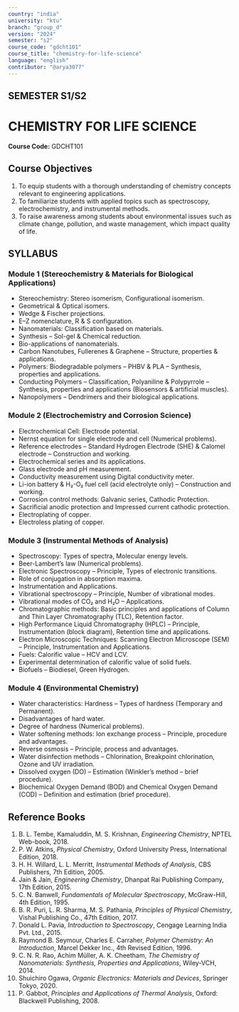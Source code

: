```yaml
---
country: "india"
university: "ktu"
branch: "group_d"
version: "2024"
semester: "s2"
course_code: "gdcht101"
course_title: "chemistry-for-life-science"
language: "english"
contributor: "@arya3077"
---
```


## SEMESTER S1/S2
# CHEMISTRY FOR LIFE SCIENCE
**Course Code:** GDCHT101  

## Course Objectives
1. To equip students with a thorough understanding of chemistry concepts relevant to engineering applications.  
2. To familiarize students with applied topics such as spectroscopy, electrochemistry, and instrumental methods.  
3. To raise awareness among students about environmental issues such as climate change, pollution, and waste management, which impact quality of life.  

## SYLLABUS

### Module 1 (Stereochemistry & Materials for Biological Applications)  
* Stereochemistry: Stereo isomerism, Configurational isomerism.  
* Geometrical & Optical isomers.  
* Wedge & Fischer projections.  
* E–Z nomenclature, R & S configuration.  
* Nanomaterials: Classification based on materials.  
* Synthesis – Sol-gel & Chemical reduction.  
* Bio-applications of nanomaterials.  
* Carbon Nanotubes, Fullerenes & Graphene – Structure, properties & applications.  
* Polymers: Biodegradable polymers – PHBV & PLA – Synthesis, properties and applications.  
* Conducting Polymers – Classification, Polyaniline & Polypyrrole – Synthesis, properties and applications (Biosensors & artificial muscles).  
* Nanopolymers – Dendrimers and their biological applications.  

### Module 2 (Electrochemistry and Corrosion Science)  
* Electrochemical Cell: Electrode potential.  
* Nernst equation for single electrode and cell (Numerical problems).  
* Reference electrodes – Standard Hydrogen Electrode (SHE) & Calomel electrode – Construction and working.  
* Electrochemical series and its applications.  
* Glass electrode and pH measurement.  
* Conductivity measurement using Digital conductivity meter.  
* Li-ion battery & H₂-O₂ fuel cell (acid electrolyte only) – Construction and working.  
* Corrosion control methods: Galvanic series, Cathodic Protection.  
* Sacrificial anodic protection and Impressed current cathodic protection.  
* Electroplating of copper.  
* Electroless plating of copper.  

### Module 3 (Instrumental Methods of Analysis)  
* Spectroscopy: Types of spectra, Molecular energy levels.  
* Beer-Lambert’s law (Numerical problems).  
* Electronic Spectroscopy – Principle, Types of electronic transitions.  
* Role of conjugation in absorption maxima.  
* Instrumentation and Applications.  
* Vibrational spectroscopy – Principle, Number of vibrational modes.  
* Vibrational modes of CO₂ and H₂O – Applications.  
* Chromatographic methods: Basic principles and applications of Column and Thin Layer Chromatography (TLC), Retention factor.  
* High Performance Liquid Chromatography (HPLC) – Principle, Instrumentation (block diagram), Retention time and applications.  
* Electron Microscopic Techniques: Scanning Electron Microscope (SEM) – Principle, Instrumentation and Applications.  
* Fuels: Calorific value – HCV and LCV.  
* Experimental determination of calorific value of solid fuels.  
* Biofuels – Biodiesel, Green Hydrogen.  

### Module 4 (Environmental Chemistry)  
* Water characteristics: Hardness – Types of hardness (Temporary and Permanent).  
* Disadvantages of hard water.  
* Degree of hardness (Numerical problems).  
* Water softening methods: Ion exchange process – Principle, procedure and advantages.  
* Reverse osmosis – Principle, process and advantages.  
* Water disinfection methods – Chlorination, Breakpoint chlorination, Ozone and UV irradiation.  
* Dissolved oxygen (DO) – Estimation (Winkler’s method – brief procedure).  
* Biochemical Oxygen Demand (BOD) and Chemical Oxygen Demand (COD) – Definition and estimation (brief procedure).  

## Reference Books
1. B. L. Tembe, Kamaluddin, M. S. Krishnan, *Engineering Chemistry*, NPTEL Web-book, 2018.  
2. P. W. Atkins, *Physical Chemistry*, Oxford University Press, International Edition, 2018.  
3. H. H. Willard, L. L. Merritt, *Instrumental Methods of Analysis*, CBS Publishers, 7th Edition, 2005.  
4. Jain & Jain, *Engineering Chemistry*, Dhanpat Rai Publishing Company, 17th Edition, 2015.  
5. C. N. Banwell, *Fundamentals of Molecular Spectroscopy*, McGraw-Hill, 4th Edition, 1995.  
6. B. R. Puri, L. R. Sharma, M. S. Pathania, *Principles of Physical Chemistry*, Vishal Publishing Co., 47th Edition, 2017.  
7. Donald L. Pavia, *Introduction to Spectroscopy*, Cengage Learning India Pvt. Ltd., 2015.  
8. Raymond B. Seymour, Charles E. Carraher, *Polymer Chemistry: An Introduction*, Marcel Dekker Inc., 4th Revised Edition, 1996.  
9. C. N. R. Rao, Achim Müller, A. K. Cheetham, *The Chemistry of Nanomaterials: Synthesis, Properties and Applications*, Wiley-VCH, 2014.  
10. Shuichiro Ogawa, *Organic Electronics: Materials and Devices*, Springer Tokyo, 2020.  
11. P. Gabbot, *Principles and Applications of Thermal Analysis*, Oxford: Blackwell Publishing, 2008.  
